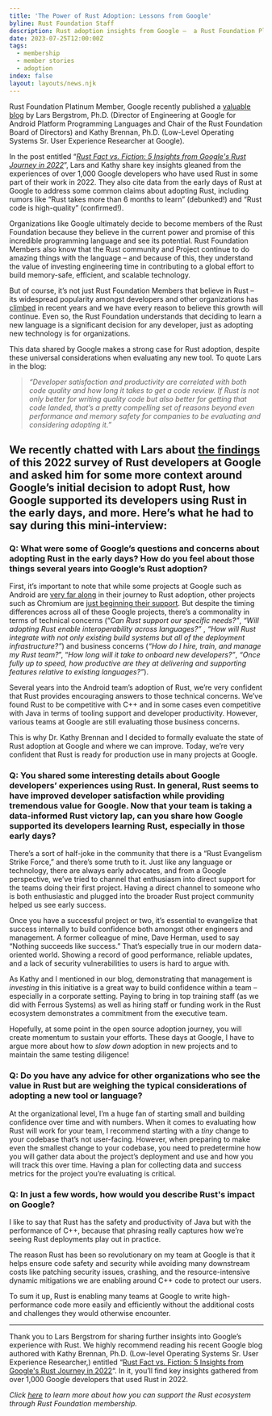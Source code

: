 ```yaml
---
title: 'The Power of Rust Adoption: Lessons from Google'
byline: Rust Foundation Staff
description: Rust adoption insights from Google —  a Rust Foundation Platinum Member.
date: 2023-07-25T12:00:00Z
tags:
  - membership
  - member stories
  - adoption
index: false
layout: layouts/news.njk
---
```

Rust Foundation Platinum Member, Google recently published a [<u>valuable blog</u>](https://opensource.googleblog.com/2023/06/rust-fact-vs-fiction-5-insights-from-googles-rust-journey-2022.html) by Lars Bergstrom, Ph.D. (Director of Engineering at Google for Android Platform Programming Languages and Chair of the Rust Foundation Board of Directors) and Kathy Brennan, Ph.D. (Low-Level Operating Systems Sr. User Experience Researcher at Google).&nbsp;

In the post entitled “[*<u>Rust Fact vs. Fiction: 5 Insights from Google's Rust Journey in 2022</u>*](https://opensource.googleblog.com/2023/06/rust-fact-vs-fiction-5-insights-from-googles-rust-journey-2022.html)”, Lars and Kathy share key insights gleaned from the experiences of over 1,000 Google developers who have used Rust in some part of their work in 2022. They also cite data from the early days of Rust at Google to address some common claims about adopting Rust, including rumors like “Rust takes more than 6 months to learn” (debunked!) and “Rust code is high-quality” (confirmed!).&nbsp;

Organizations like Google ultimately decide to become members of the Rust Foundation because they believe in the current power and promise of this incredible programming language and see its potential. Rust Foundation Members also know that the Rust community and Project continue to do amazing things with the language – and because of this, they understand the value of investing engineering time in contributing to a global effort to build memory-safe, efficient, and scalable technology.&nbsp;

But of course, it’s not just Rust Foundation Members that believe in Rust – its widespread popularity amongst developers and other organizations has [<u>climbed</u>](https://survey.stackoverflow.co/2023/?utm_source=so-owned&amp;utm_medium=blog&amp;utm_campaign=dev-survey-results-2023&amp;utm_content=survey-results#technology-admired-and-desired) in recent years and we have every reason to believe this growth will continue. Even so, the Rust Foundation understands that deciding to learn a new language is a significant decision for any developer, just as adopting new technology is for organizations.&nbsp;

This data shared by Google makes a strong case for Rust adoption, despite these universal considerations when evaluating any new tool. To quote Lars in the blog:&nbsp;

> *“Developer satisfaction and productivity are correlated with both code quality and how long it takes to get a code review. If Rust is not only better for writing quality code but also better for getting that code landed, that’s a pretty compelling set of reasons beyond even performance and memory safety for companies to be evaluating and considering adopting it.”&nbsp;*

## We recently chatted with Lars about [<u>the findings</u>](https://opensource.googleblog.com/2023/06/rust-fact-vs-fiction-5-insights-from-googles-rust-journey-2022.html) of this 2022 survey of Rust developers at Google and asked him for some more context around Google’s initial decision to adopt Rust, how Google supported its developers using Rust in the early days, and more. Here’s what he had to say during this mini-interview:&nbsp;

### Q: What were some of Google’s questions and concerns about adopting Rust in the early days? How do you feel about those things several years into Google’s Rust adoption?&nbsp;

First, it’s important to note that while some projects at Google such as Android are [<u>very far along</u>](https://security.googleblog.com/2022/12/memory-safe-languages-in-android-13.html) in their journey to Rust adoption, other projects such as Chromium are [<u>just beginning their support</u>](https://security.googleblog.com/2023/01/supporting-use-of-rust-in-chromium.html). But despite the timing differences across all of these Google projects, there’s a commonality in terms of technical concerns (“*Can Rust support our specific needs?”*, *“Will adopting Rust enable interoperability across languages?”* , *“How will Rust integrate with not only existing build systems but all of the deployment infrastructure?”*) and business concerns (*“How do I hire, train, and manage my Rust team?*”, “*How long will it take to onboard new developers?”*, *“Once fully up to speed, how productive are they at delivering and supporting features relative to existing languages?”*).&nbsp;

Several years into the Android team’s adoption of Rust, we’re very confident that Rust provides encouraging answers to those technical concerns. We’ve found Rust to be competitive with C++ and in some cases even competitive with Java in terms of tooling support and developer productivity. However, various teams at Google are still evaluating those business concerns.&nbsp;

This is why Dr. Kathy Brennan and I decided to formally evaluate the state of Rust adoption at Google and where we can improve. Today, we’re very confident that Rust is ready for production use in many projects at Google.

### Q: You shared some interesting details about Google developers’ experiences using Rust. In general, Rust seems to have improved developer satisfaction while providing tremendous value for Google. Now that your team is taking a data-informed Rust victory lap, can you share how Google supported its developers learning Rust, especially in those early days?&nbsp;

There’s a sort of half-joke in the community that there is a “Rust Evangelism Strike Force,” and there’s some truth to it. Just like any language or technology, there are always early advocates, and from a Google perspective, we’ve tried to channel that enthusiasm into direct support for the teams doing their first project. Having a direct channel to someone who is both enthusiastic and plugged into the broader Rust project community helped us see early success.

Once you have a successful project or two, it’s essential to evangelize that success internally to build confidence both amongst other engineers and management. A former colleague of mine, Dave Herman, used to say “Nothing succeeds like success.” That’s especially true in our modern data-oriented world. Showing a record of good performance, reliable updates, and a lack of security vulnerabilities to users is hard to argue with.

As Kathy and I mentioned in our blog, demonstrating that management is *investing* in this initiative is a great way to build confidence within a team – especially in a corporate setting. Paying to bring in top training staff (as we did with Ferrous Systems) as well as hiring staff or funding work in the Rust ecosystem demonstrates a commitment from the executive team.&nbsp;

Hopefully, at some point in the open source adoption journey, you will create momentum to sustain your efforts. These days at Google, I have to argue more about how to *slow down* adoption in new projects and to maintain the same testing diligence!

### Q: Do you have any advice for other organizations who see the value in Rust but are weighing the typical considerations of adopting a new tool or language?&nbsp;

At the organizational level, I’m a huge fan of starting small and building confidence over time and with numbers. When it comes to evaluating how Rust will work for your team, I recommend starting with a *tiny* change to your codebase that’s not user-facing. However, when preparing to make even the smallest change to your codebase, you need to predetermine how you will gather data about the project’s deployment and use and how you will track this over time. Having a plan for collecting data and success metrics for the project you’re evaluating is critical.&nbsp;

### Q: In just a few words, how would you describe Rust's impact on Google?

I like to say that Rust has the safety and productivity of Java but with the performance of C++, because that phrasing really captures how we’re seeing Rust deployments play out in practice.&nbsp;

The reason Rust has been so revolutionary on my team at Google is that it helps ensure code safety and security while avoiding many downstream costs like patching security issues, crashing, and the resource-intensive dynamic mitigations we are enabling around C++ code to protect our users.

To sum it up, Rust is enabling many teams at Google to write high-performance code more easily and efficiently without the additional costs and challenges they would otherwise encounter.&nbsp;

---

Thank you to Lars Bergstrom for sharing further insights into Google’s experience with Rust. We highly recommend reading his recent Google blog authored with Kathy Brennan, Ph.D. (Low-level Operating Systems Sr. User Experience Researcher,) entitled “[<u>Rust Fact vs. Fiction: 5 Insights from Google's Rust Journey in 2022</u>](https://opensource.googleblog.com/2023/06/rust-fact-vs-fiction-5-insights-from-googles-rust-journey-2022.html)“. In it, you’ll find key insights gathered from over 1,000 Google developers that used Rust in 2022.&nbsp;

*Click* [*<u>here</u>*](https://foundation.rust-lang.org/members/) *to learn more about how you can support the Rust ecosystem through Rust Foundation membership.*